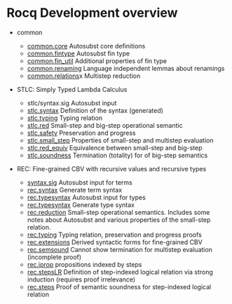 # Rocq Development overview

- common
  * [common.core](common/core.v)
    Autosubst core definitions 
  * [common.fintype](common/fintype.v)
    Autosubst fin type
  * [common.fin_util](common/fin_util.v)
    Additional properties of fin type
  * [common.renaming](common/renaming.v)
    Language independent lemmas about renamings
  * [common.relations](common/relations.v)x
    Multistep reduction

- STLC: Simply Typed Lambda Calculus
  * stlc/syntax.sig
    Autosubst input
  * [stlc.syntax](stlc/syntax.v)
    Definition of the syntax (generated)
  * [stlc.typing](stlc/typing.v)
    Typing relation
  * [stlc.red](stlc/red.v)
    Small-step and big-step operational semantic
  * [stlc.safety](stlc/safety.v)
    Preservation and progress
  * [stlc.small_step](stlc/small_step.v)
    Properties of small-step and multistep evaluation
  * [stlc.red_equiv](stlc/red_equiv.v)
    Equivalence between small-step and big-step
  * [stlc.soundness](stlc/soundness.v)
    Termination (totality) for of big-step semantics

- REC: Fine-grained CBV with recursive values and recursive types
  * [syntax.sig](rec/syntax.sig)
    Autosubst input for terms
  * [rec.syntax](rec/syntax.v)
    Generate term syntax
  * [rec.typesyntax](rec/typesyntax.sig) 
    Autosubst input for types
  * [rec.typesyntax](rec/typesyntax.v)
    Generate type syntax
  * [rec.reduction](rec/reduction.v)
    Small-step operational semantics. Includes some notes about Autosubst and 
    various properties of the small-step relation.
  * [rec.typing](rec/typing.v)
    Typing relation, preservation and progress proofs
  * [rec.extensions](rec/extensions.v)
    Derived syntactic forms for fine-grained CBV
  * [rec.semsound](rec/semsound.v)
    Cannot show termination for multistep evaluation (incomplete proof)
  * [rec.iprop](rec/iprop.v)
    propositions indexed by steps
  * [rec.stepsLR](rec/stepsLR.v)
    Definition of step-indexed logical relation via strong induction (requires proof irrelevance)
  * [rec.steps](rec/steps.v)
    Proof of semantic soundness for step-indexed logical relation

